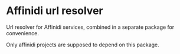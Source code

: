 # Affinidi url resolver

Url resolver for Affinidi services, combined in a separate package for convenience. 

Only affinidi projects are supposed to depend on this package.